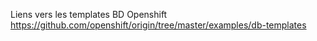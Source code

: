 Liens vers les templates BD Openshift
https://github.com/openshift/origin/tree/master/examples/db-templates
